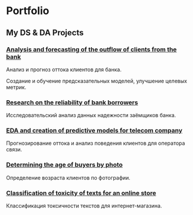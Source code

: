 # Portfolio

## My DS & DA Projects

### [Analysis and forecasting of the outflow of clients from the bank](Analysis_and_forecasting_of_the_outflow_of_clients_from_the_bank)

Анализ и прогноз оттока клиентов для банка.

Создание и обучение предсказательных моделей, улучшение целевых метрик.

### [Research on the reliability of bank borrowers](Research_on_the_reliability_of_bank_borrowers)

Исследовательский анализ данных надежности заёмщиков банка.

### [EDA and creation of predictive models for telecom company](EDA_and_creation_of_predictive_models_for_telecom_company)

Прогнозирование оттока и анализ поведения клиентов для оператора связи.

### [Determining the age of buyers by photo](Determining_the_age_of_buyers_by_photo)

Определение возраста клиентов по фотографии.

### [Classification of toxicity of texts for an online store](Classification_of_toxicity_of_texts_for_an_online_store)

Классификация токсичности текстов для интернет-магазина.
